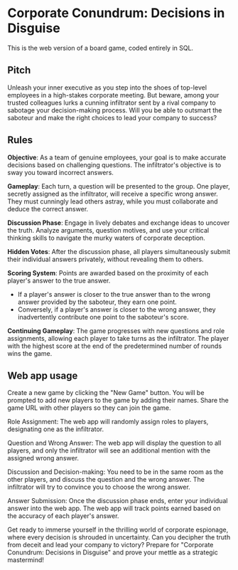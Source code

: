 # Corporate Conundrum: Decisions in Disguise

This is the web version of a board game, coded entirely in SQL.

## Pitch
Unleash your inner executive as you step into the shoes of top-level employees in a high-stakes corporate meeting. But beware, among your trusted colleagues lurks a cunning infiltrator sent by a rival company to sabotage your decision-making process. Will you be able to outsmart the saboteur and make the right choices to lead your company to success?

## Rules

**Objective**: As a team of genuine employees, your goal is to make accurate decisions based on challenging questions. The infiltrator's objective is to sway you toward incorrect answers.

**Gameplay**: Each turn, a question will be presented to the group. One player, secretly assigned as the infiltrator, will receive a specific wrong answer. They must cunningly lead others astray, while you must collaborate and deduce the correct answer.

**Discussion Phase**: Engage in lively debates and exchange ideas to uncover the truth. Analyze arguments, question motives, and use your critical thinking skills to navigate the murky waters of corporate deception.

**Hidden Votes**: After the discussion phase, all players simultaneously submit their individual answers privately, without revealing them to others.

**Scoring System**: Points are awarded based on the proximity of each player's answer to the true answer.

 - If a player's answer is closer to the true answer than to the wrong answer provided by the saboteur, they earn one point.
 - Conversely, if a player's answer is closer to the wrong answer, they inadvertently contribute one point to the saboteur's score.

**Continuing Gameplay**: The game progresses with new questions and role assignments, allowing each player to take turns as the infiltrator. The player with the highest score at the end of the predetermined number of rounds wins the game.


## Web app usage

Create a new game by clicking the "New Game" button. You will be prompted to add new players to the game by adding their names. Share the game URL with other players so they can join the game.

Role Assignment: The web app will randomly assign roles to players, designating one as the infiltrator.

Question and Wrong Answer: The web app will display the question to all players, and only the infiltrator will see an additional mention with the assigned wrong answer.

Discussion and Decision-making: You need to be in the same room as the other players, and discuss the question and the wrong answer. The infiltrator will try to convince you to choose the wrong answer.

Answer Submission: Once the discussion phase ends, enter your individual answer into the web app. The web app will track points earned based on the accuracy of each player's answer.

Get ready to immerse yourself in the thrilling world of corporate espionage, where every decision is shrouded in uncertainty. Can you decipher the truth from deceit and lead your company to victory? Prepare for "Corporate Conundrum: Decisions in Disguise" and prove your mettle as a strategic mastermind!